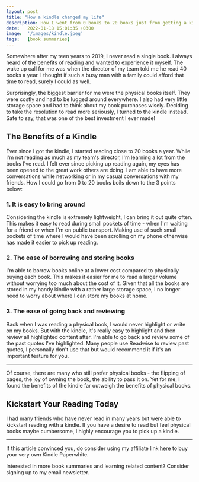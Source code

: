 ```yaml
---
layout: post
title: "How a kindle changed my life"
description: How I went from 0 books to 20 books just from getting a kindle
date:   2022-01-18 15:01:35 +0300
image:  '/images/kindle.jpeg'
tags:   [book summaries]
---
```

Somewhere after my teen years to 2019, I never read a single book. I always heard of the benefits of reading and wanted to experience it myself. The wake up call for me was when the director of my team told me he read 40 books a year. I thought if such a busy man with a family could afford that time to read, surely I could as well.

Surprisingly, the biggest barrier for me were the physical books itself. They were costly and had to be lugged around everywhere. I also had very little storage space and had to think about my book purchases wisely. Deciding to take the resolution to read more seriously, I turned to the kindle instead. Safe to say, that was one of the best investment I ever made!

## The Benefits of a Kindle
Ever since I got the kindle, I started reading close to 20 books a year. While I'm not reading as much as my team's director, I'm learning a lot from the books I've read. I felt ever since picking up reading again, my eyes has been opened to the great work others are doing. I am able to have more conversations while networking or in my casual conversations with my friends. How I could go from 0 to 20 books boils down to the 3 points below:

### 1. It is easy to bring around
Considering the kindle is extremely lightweight, I can bring it out quite often. This makes it easy to read during small pockets of time - when I'm waiting for a friend or when I'm on public transport. Making use of such small pockets of time where I would have been scrolling on my phone otherwise has made it easier to pick up reading.

### 2. The ease of borrowing and storing books
I'm able to borrow books online at a lower cost compared to physically buying each book. This makes it easier for me to read a larger volume without worrying too much about the cost of it. Given that all the books are stored in my handy kindle with a rather large storage space, I no longer need to worry about where I can store my books at home.

### 3. The ease of going back and reviewing
Back when I was reading a physical book, I would never highlight or write on my books. But with the kindle, it's really easy to highlight and then review all highlighted content after. I'm able to go back and review some of the past quotes I've highlighted. Many people use Readwise to review past quotes, I personally don't use that but would recommend it if it's an important feature for you.

--- 

Of course, there are many who still prefer physical books - the flipping of pages, the joy of owning the book, the ability to pass it on. Yet for me, I found the benefits of the kindle far outweigh the benefits of physical books.

## Kickstart Your Reading Today
I had many friends who have never read in many years but were able to kickstart reading with a kindle. If you have a desire to read but feel physical books maybe cumbersome, I highly encourage you to pick up a kindle.

--- 

If this article convinced you, do consider using my affiliate link [here](https://www.amazon.sg/gp/product/B07741S7Y8/ref=as_li_tl?ie=UTF8&camp=247&creative=1211&creativeASIN=B07741S7Y8&linkCode=as2&tag=itscheryltan-22&linkId=d094379c05e9440c58318617e9a98823)  to buy your very own Kindle Paperwhite.

Interested in more book summaries and learning related content? Consider signing up to my email newsletter.